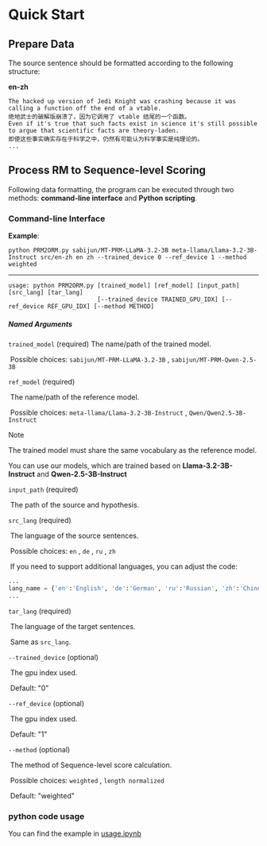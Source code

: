 # Quick Start

## Prepare Data

The source sentence should be formatted according to the following structure:

**en-zh**

```
The hacked up version of Jedi Knight was crashing because it was calling a function off the end of a vtable.
绝地武士的破解版崩溃了，因为它调用了 vtable 结尾的一个函数。
Even if it's true that such facts exist in science it's still possible to argue that scientific facts are theory-laden.
即使这些事实确实存在于科学之中，仍然有可能认为科学事实是纯理论的。
...
```

## Process RM to Sequence-level Scoring

Following data formatting, the program can be executed through two methods: **command-line interface** and **Python scripting**.

### Command-line Interface

**Example**:

```
python PRM2ORM.py sabijun/MT-PRM-LLaMA-3.2-3B meta-llama/Llama-3.2-3B-Instruct src/en-zh en zh --trained_device 0 --ref_device 1 --method weighted
```

<hr>


```
usage: python PRM2ORM.py [trained_model] [ref_model] [input_path] [src_lang] [tar_lang]
                         [--trained_device TRAINED_GPU_IDX] [--ref_device REF_GPU_IDX] [--method METHOD]
```

##### Named Arguments

`trained_model` (required)
	The name/path of the trained model.

​	Possible choices: `sabijun/MT-PRM-LLaMA-3.2-3B` , `sabijun/MT-PRM-Qwen-2.5-3B`

`ref_model` (required)

​	The name/path of the reference model.

​	Possible choices: `meta-llama/Llama-3.2-3B-Instruct` , `Qwen/Qwen2.5-3B-Instruct`

> [!NOTE]
> The trained model must share the same vocabulary as the reference model.
>
> You can use our models, which are trained based on **Llama-3.2-3B-Instruct** and **Qwen-2.5-3B-Instruct**

`input_path` (required)

​	The path of the source and hypothesis.

`src_lang` (required)

​	The language of the source sentences.

​	Possible choices: `en` , `de` , `ru` , `zh`

​	If you need to support additional languages, you can adjust the code:

```python
...
lang_name = {'en':'English', 'de':'German', 'ru':'Russian', 'zh':'Chinese'}  # e.g. 'jp':'Japanese'
...
```

`tar_lang` (required)

​	The language of the target sentences.

​	Same as `src_lang`.

`--trained_device` (optional)

​	The gpu index used.

​	Default: "0"

`--ref_device` (optional)

​	The gpu index used.

​	Default: "1"

`--method` (optional)

​	The method of Sequence-level score calculation.

​	Possible choices: `weighted` , `length normalized`

​	Default: "weighted"

### python code usage

You can find the example in [usage.ipynb](usage.ipynb)